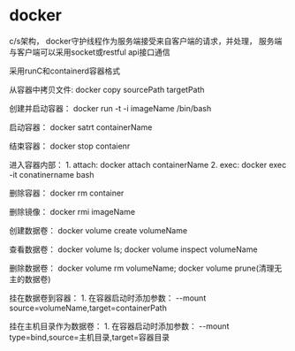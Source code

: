 # docker


c/s架构， docker守护线程作为服务端接受来自客户端的请求，并处理， 服务端与客户端可以采用socket或restful api接口通信

采用runC和containerd容器格式

从容器中拷贝文件:  docker copy sourcePath targetPath

创建并启动容器： docker run -t -i imageName /bin/bash

启动容器： docker satrt containerName

结束容器： docker stop contaienr

进入容器内部：
    1. attach: docker attach containerName
    2. exec: docker exec -it conatinername bash 

删除容器： docker rm container 

删除镜像： docker rmi imageName

创建数据卷： docker volume create volumeName

查看数据卷： docker volume ls; docker volume inspect volumeName

删除数据卷： docker volume rm volumeName; docker volume prune(清理无主的数据卷)

挂在数据卷到容器：
    1. 在容器启动时添加参数： --mount source=volumeName,target=containerPath


挂在主机目录作为数据卷：
    1. 在容器启动时添加参数： --mount type=bind,source=主机目录,target=容器目录
